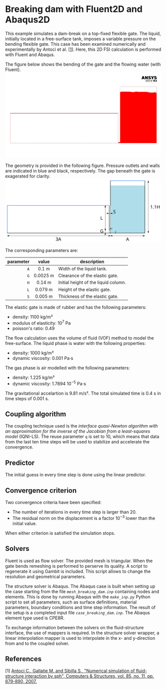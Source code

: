 # Breaking dam with Fluent2D and Abaqus2D

This example simulates a dam-break on a top-fixed flexible gate.
The liquid, initially located in a free-surface tank, imposes a variable pressure on the bending flexible gate.
This case has been examined numerically and experimentally by Antoci et al. [[1](#1)].
Here, this 2D FSI calculation is performed with Fluent and Abaqus.

The figure below shows the bending of the gate and the flowing water (with Fluent).
![breaking_dam_animation](images/breaking_dam_phase.gif "Animation of the bending of the breaking dam and the flowing liquid with Fluent")

The geometry is provided in the following figure. Pressure outlets and walls are indicated in blue and black, respectively.
The gap beneath the gate is exagerated for clarity.
![breaking_dam_geometry](images/breaking_dam_geometry.svg "Breaking dam geometry")
 
The corresponding parameters are:

| parameter |  value   | description                          |
|----------:|:--------:|--------------------------------------|
|       `A` |  0.1 m   | Width of the liquid tank.            |
|       `G` | 0.0025 m | Clearance of the elastic gate.       |
|       `H` |  0.14 m  | Initial height of the liquid column. |
|       `L` | 0.079 m  | Height of the elastic gate.          |
|       `S` | 0.005 m  | Thickness of the elastic gate.       |

The elastic gate is made of rubber and has the following parameters:

-   density: 1100 kg/m³
-   modulus of elasticity: 10$^7$ Pa
-   poisson's ratio: 0.49
    
The flow calculation uses the volume of fluid (VOF) method to model the free-surface.
The liquid phase is water with the following properties:

-   density: 1000 kg/m³
-   dynamic viscosity: 0.001 Pa$\cdot$s

The gas phase is air modelled with the following parameters:

-   density: 1.225 kg/m³
-   dynamic viscosity: 1.7894 10$^{-5}$ Pa$\cdot$s

The gravitational accelartion is 9.81 m/s².
The total simulated time is 0.4 s in time steps of 0.001 s.

## Coupling algorithm

The coupling technique used is the *interface quasi-Newton algorithm with an approximation for the inverse of the Jacobian from a least-squares model* (IQNI-LS).
The reuse parameter `q` is set to 10, which means that data from the last ten time steps will be used to stabilize and accelerate the convergence.

## Predictor

The initial guess in every time step is done using the linear predictor.

## Convergence criterion

Two convergence criteria have been specified:

-   The number of iterations in every time step is larger than 20.
-   The residual norm on the displacement is a factor $10^{-3}$ lower than the initial value.

When either criterion is satisfied the simulation stops.

## Solvers

Fluent is used as flow solver.
The provided mesh is triangular. When the gate bends remeshing is performed to perserve its quality.
A script to regenerate it using Gambit is included. This script allows to change the resolution and geometrical parameters.

The structure solver is Abaqus.
The Abaqus case is built when setting up the case starting from the file *`mesh_breaking_dam.inp`* containing nodes and elements.
This is done by running Abaqus with the *`make_inp.py`* Python script to set all parameters, such as surface definitions, material parameters, boundary conditions and time step information.
The result of the setup is a completed input file *`case_breaking_dam.inp`*.
The Abaqus element type used is CPE8R.

To exchange information between the solvers on the fluid-structure interface, the use of mappers is required.
In the structure solver wrapper, a linear interpolation mapper is used to interpolate in the x- and y-direction from and to the coupled solver.

## References
<a id="1">[1]</a>
[Antoci C., Gallatie M. and Sibilla S., "Numerical simulation of fluid-structure interaction by sph", Computers & Structures, vol. 85, no. 11, pp. 879-890, 2007.](https://doi.org/10.1007/3-540-34596-5_15)